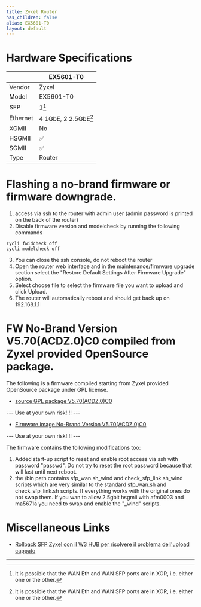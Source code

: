 ```yaml
---
title: Zyxel Router
has_children: false
alias: EX5601-T0
layout: default
---
```


# Hardware Specifications

|          | EX5601-T0              |
| -------- | ---------------------- |
| Vendor   | Zyxel                  |
| Model    | EX5601-T0              |
| SFP      | 1[^xor]                |
| Ethernet | 4 1GbE, 2 2.5GbE[^xor] |
| XGMII    | No                     |
| HSGMII   | ✅                     |
| SGMII    | ✅                     |
| Type     | Router                 |

# Flashing a no-brand firmware or firmware downgrade.

1. access via ssh to the router with admin user (admin password is printed on the back of the router)
2. Disable firmware version and modelcheck by running the following commands
```
zycli fwidcheck off
zycli modelcheck off
```
3. You can close the ssh console, do not reboot the router
4. Open the router web interface and in the maintenance/firmware upgrade section select the "Restore Default Settings After Firmware Upgrade" option.
5. Select choose file to select the firmware file you want to upload and click Upload.
6. The router will automatically reboot and should get back up on 192.168.1.1

# FW No-Brand Version V5.70(ACDZ.0)C0 compiled from Zyxel provided OpenSource package.
The following is a firmware compiled starting from Zyxel provided OpenSource package under GPL license.

- [source GPL package V5.70(ACDZ.0)C0](https://github.com/ErnyTech/zyxel-ex5601t0)


--- Use at your own risk!!!! ---

- [Firmware image No-Brand Version V5.70(ACDZ.0)C0](https://mega.nz/file/7FZlWTzQ#F8Q_whoW4h1ETRUAzHe4PXIiK6TVj7uay_OtZxfmR6k)

--- Use at your own risk!!!! ---

The firmware contains the following modifications too:

1. Added start-up script to reset and enable root access via ssh with password "passwd". Do not try to reset the root password because that will last until next reboot.
2. the /bin path contains sfp_wan.sh_wind and check_sfp_link.sh_wind scripts which are very similar to the standard sfp_wan.sh and check_sfp_link.sh scripts. If everything works with the original ones do not swap them. If you wan to allow 2.5gbit hsgmii with afm0003 and ma5671a you need to swap and enable the "_wind" scripts.

# Miscellaneous Links

- [Rollback SFP Zyxel con il W3 HUB per risolvere il problema dell'upload cappato](https://forum.fibra.click/d/36541-rollback-sfp-zyxel-con-il-w3-hub-per-risolvere-il-problema-dellupload-cappato)


---

[^xor]: it is possible that the WAN Eth and WAN SFP ports are in XOR, i.e. either one or the other.
